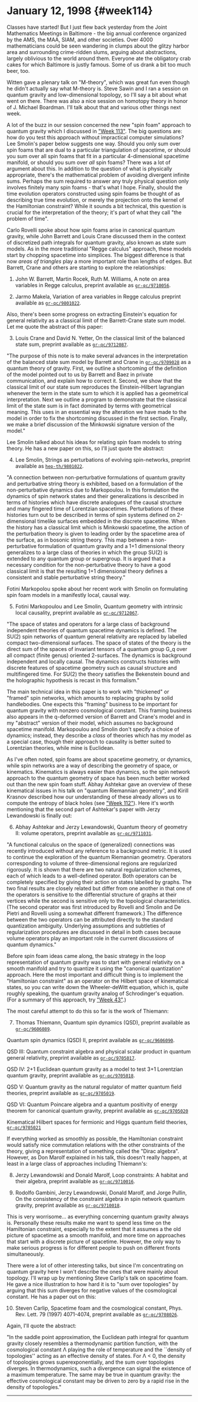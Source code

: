 # January 12, 1998 {#week114}

Classes have started! But I just flew back yesterday from the Joint
Mathematics Meetings in Baltimore - the big annual conference organized
by the AMS, the MAA, SIAM, and other societies. Over 4000 mathematicians
could be seen wandering in clumps about the glitzy harbor area and
surrounding crime-ridden slums, arguing about abstractions, largely
oblivious to the world around them. Everyone ate the obligatory crab
cakes for which Baltimore is justly famous. Some of us drank a bit too
much beer, too.

Witten gave a plenary talk on "M-theory", which was great fun even
though he didn't actually say what M-theory is. Steve Sawin and I ran a
session on quantum gravity and low-dimensional topology, so I'll say a
bit about what went on there. There was also a nice session on homotopy
theory in honor of J. Michael Boardman. I'll talk about that and
various other things next week.

A lot of the buzz in our session concerned the new "spin foam"
approach to quantum gravity which I discussed in
["Week 113"](#week113). The big questions are: how do you test this
approach without impractical computer simulations? Lee Smolin's paper
below suggests one way. Should you only sum over spin foams that are
dual to a particular triangulation of spacetime, or should you sum over
all spin foams that fit in a particular 4-dimensional spacetime
manifold, or should you sum over *all* spin foams? There was a lot of
argument about this. In addition to the question of what is physically
appropriate, there's the mathematical problem of avoiding divergent
infinite sums. Perhaps the sum required to answer any truly physical
question only involves finitely many spin foams - that's what I hope.
Finally, should the time evolution operators constructed using spin
foams be thought of as describing true time evolution, or merely the
projection onto the kernel of the Hamiltonian constraint? While it
sounds a bit technical, this question is crucial for the interpretation
of the theory; it's part of what they call "the problem of time".

Carlo Rovelli spoke about how spin foams arise in canonical quantum
gravity, while John Barrett and Louis Crane discussed them in the
context of discretized path integrals for quantum gravity, also known as
state sum models. As in the more traditional "Regge calculus"
approach, these models start by chopping spacetime into simplices. The
biggest difference is that now *areas of triangles* play a more
important role than lengths of edges. But Barrett, Crane and others are
starting to explore the relationships:

1) John W. Barrett, Martin Rocek, Ruth M. Williams, A note on area
variables in Regge calculus, preprint available as
[`gr-qc/9710056`](http://xxx.lanl.gov/abs/gr-qc/9710056).

2) Jarmo Makela, Variation of area variables in Regge calculus preprint
available as [`gr-qc/9801022`](http://xxx.lanl.gov/abs/gr-qc/9801022).

Also, there's been some progress on extracting Einstein's equation for
general relativity as a classical limit of the Barrett-Crane state sum
model. Let me quote the abstract of this paper:

3) Louis Crane and David N. Yetter, On the classical limit of the
balanced state sum, preprint available as
[`gr-qc/9712087`](http://xxx.lanl.gov/abs/gr-qc/9712087).

"The purpose of this note is to make several advances in the
interpretation of the balanced state sum model by Barrett and Crane in
[`gr-qc/9709028`](http://xxx.lanl.gov/abs/gr-qc/9709028) as a quantum
theory of gravity. First, we outline a shortcoming of the definition of
the model pointed out to us by Barrett and Baez in private
communication, and explain how to correct it. Second, we show that the
classical limit of our state sum reproduces the Einstein-Hilbert
lagrangian whenever the term in the state sum to which it is applied has
a geometrical interpretation. Next we outline a program to demonstrate
that the classical limit of the state sum is in fact dominated by terms
with geometrical meaning. This uses in an essential way the alteration
we have made to the model in order to fix the shortcoming discussed in
the first section. Finally, we make a brief discussion of the Minkowski
signature version of the model."

Lee Smolin talked about his ideas for relating spin foam models to
string theory. He has a new paper on this, so I'll just quote the
abstract:

4) Lee Smolin, Strings as perturbations of evolving spin-networks,
preprint available as
[`hep-th/9801022`](http://xxx.lanl.gov/abs/hep-th/9801022).

"A connection between non-perturbative formulations of quantum gravity
and perturbative string theory is exhibited, based on a formulation of
the non-perturbative dynamics due to Markopoulou. In this formulation
the dynamics of spin network states and their generalizations is
described in terms of histories which have discrete analogues of the
causal structure and many fingered time of Lorentzian spacetimes.
Perturbations of these histories turn out to be described in terms of
spin systems defined on 2-dimensional timelike surfaces embedded in the
discrete spacetime. When the history has a classical limit which is
Minkowski spacetime, the action of the perturbation theory is given to
leading order by the spacetime area of the surface, as in bosonic string
theory. This map between a non-perturbative formulation of quantum
gravity and a 1+1 dimensional theory generalizes to a large class of
theories in which the group SU(2) is extended to any quantum group or
supergroup. It is argued that a necessary condition for the
non-perturbative theory to have a good classical limit is that the
resulting 1+1 dimensional theory defines a consistent and stable
perturbative string theory."

Fotini Markopolou spoke about her recent work with Smolin on formulating
spin foam models in a manifestly local, causal way.

5) Fotini Markopoulou and Lee Smolin, Quantum geometry with intrinsic
local causality, preprint available as
[`gr-qc/9712067`](http://xxx.lanl.gov/abs/gr-qc/9712067).

"The space of states and operators for a large class of background
independent theories of quantum spacetime dynamics is defined. The SU(2)
spin networks of quantum general relativity are replaced by labelled
compact two-dimensional surfaces. The space of states of the theory is
the direct sum of the spaces of invariant tensors of a quantum group G_q
over all compact (finite genus) oriented 2-surfaces. The dynamics is
background independent and locally causal. The dynamics constructs
histories with discrete features of spacetime geometry such as causal
structure and multifingered time. For SU(2) the theory satisfies the
Bekenstein bound and the holographic hypothesis is recast in this
formalism."

The main technical idea in this paper is to work with "thickened" or
"framed" spin networks, which amounts to replacing graphs by solid
handlebodies. One expects this "framing" business to be important for
quantum gravity with nonzero cosmological constant. This framing
business also appears in the q-deformed version of Barrett and Crane's
model and in my "abstract" version of their model, which assumes no
background spacetime manifold. Markopoulou and Smolin don't specify a
choice of dynamics; instead, they describe a *class* of theories which
has my model as a special case, though their approach to causality is
better suited to Lorentzian theories, while mine is Euclidean.

As I've often noted, spin foams are about spacetime geometry, or
dynamics, while spin networks are a way of describing the geometry of
space, or kinematics. Kinematics is always easier than dynamics, so the
spin network approach to the quantum geometry of space has been much
better worked out than the new spin foam stuff. Abhay Ashtekar gave an
overview of these kinematical issues in his talk on "quantum Riemannian
geometry", and Kirill Krasnov described how our understanding of these
already allows us to compute the entropy of black holes (see
["Week 112"](#week112)). Here it's worth mentioning that the
second part of Ashtekar's paper with Jerzy Lewandowski is finally out:

6) Abhay Ashtekar and Jerzy Lewandowski, Quantum theory of geometry II:
volume operators, preprint available as
[`gr-qc/9711031`](http://xxx.lanl.gov/abs/gr-qc/9711031).

"A functional calculus on the space of (generalized) connections was
recently introduced without any reference to a background metric. It is
used to continue the exploration of the quantum Riemannian geometry.
Operators corresponding to volume of three-dimensional regions are
regularized rigorously. It is shown that there are two natural
regularization schemes, each of which leads to a well-defined operator.
Both operators can be completely specified by giving their action on
states labelled by graphs. The two final results are closely related but
differ from one another in that one of the operators is sensitive to the
differential structure of graphs at their vertices while the second is
sensitive only to the topological characteristics. (The second operator
was first introduced by Rovelli and Smolin and De Pietri and Rovelli
using a somewhat different framework.) The difference between the two
operators can be attributed directly to the standard quantization
ambiguity. Underlying assumptions and subtleties of regularization
procedures are discussed in detail in both cases because volume
operators play an important role in the current discussions of quantum
dynamics."

Before spin foam ideas came along, the basic strategy in the loop
representation of quantum gravity was to start with general relativity
on a smooth manifold and try to quantize it using the "canonical
quantization" approach. Here the most important and difficult thing is
to implement the "Hamiltonian constraint" as an operator on the
Hilbert space of kinematical states, so you can write down the
Wheeler-deWitt equation, which is, quite roughly speaking, the quantum
gravity analog of Schrodinger's equation. (For a summary of this
approach, try ["Week 43"](#week43).)

The most careful attempt to do this so far is the work of Thiemann:

7) Thomas Thiemann, Quantum spin dynamics (QSD), preprint available as
[`gr-qc/9606089`](http://xxx.lanl.gov/abs/gr-qc/9606089).

Quantum spin dynamics (QSD) II, preprint available as
[`gr-qc/9606090`](http://xxx.lanl.gov/abs/gr-qc/9606090).

QSD III: Quantum constraint algebra and physical scalar product in
quantum general relativity, preprint available as
[`gr-qc/9705017`](http://xxx.lanl.gov/abs/gr-qc/9705017).

QSD IV: 2+1 Euclidean quantum gravity as a model to test 3+1 Lorentzian
quantum gravity, preprint available as
[`gr-qc/9705018`](http://xxx.lanl.gov/abs/gr-qc/9705018).

QSD V: Quantum gravity as the natural regulator of matter quantum field
theories, preprint available as
[`gr-qc/9705019`](http://xxx.lanl.gov/abs/gr-qc/9705019).

QSD VI: Quantum Poincare algebra and a quantum positivity of energy
theorem for canonical quantum gravity, preprint available as
[`gr-qc/9705020`](http://xxx.lanl.gov/abs/gr-qc/9705020)

Kinematical Hilbert spaces for fermionic and Higgs quantum field
theories, [`gr-qc/9705021`](http://xxx.lanl.gov/abs/gr-qc/9705021)

If everything worked as smoothly as possible, the Hamiltonian constraint
would satisfy nice commutation relations with the other constraints of
the theory, giving a representation of something called the "Dirac
algebra". However, as Don Marolf explained in his talk, this doesn't
really happen, at least in a large class of approaches including
Thiemann's:

8) Jerzy Lewandowski and Donald Marolf, Loop constraints: A habitat and
their algebra, preprint available as
[`gr-qc/9710016`](http://xxx.lanl.gov/abs/gr-qc/9710016).

9) Rodolfo Gambini, Jerzy Lewandowski, Donald Marolf, and Jorge Pullin,
On the consistency of the constraint algebra in spin network quantum
gravity, preprint available as
[`gr-qc/9710018`](http://xxx.lanl.gov/abs/gr-qc/9710018).

This is very worrisome... as everything concerning quantum gravity
always is. Personally these results make me want to spend less time on
the Hamiltonian constraint, especially to the extent that it assumes a
the old picture of spacetime as a smooth manifold, and more time on
approaches that start with a discrete picture of spacetime. However, the
only way to make serious progress is for different people to push on
different fronts simultaneously.

There were a lot of other interesting talks, but since I'm
concentrating on quantum gravity here I won't describe the ones that
were mainly about topology. I'll wrap up by mentioning Steve Carlip's
talk on spacetime foam. He gave a nice illustration to how hard it is to
"sum over topologies" by arguing that this sum diverges for negative
values of the cosmological constant. He has a paper out on this:

10) Steven Carlip, Spacetime foam and the cosmological constant, Phys.
Rev. Lett. 79 (1997) 4071-4074, preprint available as
[`gr-qc/9708026`](http://xxx.lanl.gov/abs/gr-qc/9708026).

Again, I'll quote the abstract:

"In the saddle point approximation, the Euclidean path integral for
quantum gravity closely resembles a thermodynamic partition function,
with the cosmological constant Λ playing the role of temperature and the
\`\`density of topologies'' acting as an effective density of states.
For Λ \< 0, the density of topologies grows superexponentially, and the
sum over topologies diverges. In thermodynamics, such a divergence can
signal the existence of a maximum temperature. The same may be true in
quantum gravity: the effective cosmological constant may be driven to
zero by a rapid rise in the density of topologies."

------------------------------------------------------------------------

